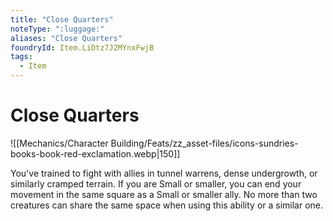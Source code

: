 ```yaml
---
title: "Close Quarters"
noteType: ":luggage:"
aliases: "Close Quarters"
foundryId: Item.LiDtz7J2MYnxFwjB
tags:
  - Item
---
```


# Close Quarters
![[Mechanics/Character Building/Feats/zz_asset-files/icons-sundries-books-book-red-exclamation.webp|150]]

You've trained to fight with allies in tunnel warrens, dense undergrowth, or similarly cramped terrain. If you are Small or smaller, you can end your movement in the same square as a Small or smaller ally. No more than two creatures can share the same space when using this ability or a similar one.
